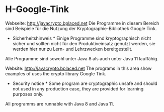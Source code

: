 # H-Google-Tink

Webseite: http://javacrypto.bplaced.net Die Programme in diesem Bereich sind Beispiele für die Nutzung der Kryptographie-Bibliothek Google Tink.

* Sicherheitshinweis * Einige Programme sind kryptographisch nicht sicher und sollten nicht für den Produktiveinsatz genutzt werden, sie werden hier nur zu Lern- und Lehrzwecken bereitgestellt. 

Alle Programme sind sowohl unter Java 8 als auch unter Java 11 lauffähig.

Website: http://javacrypto.bplaced.net The programs in this area show examples of uses the crypto library Google Tink.

* Security notice * Some program are cryptographic unsafe and should not used in any production case, they are provided for learning purposes only. 

All programms are runnable with Java 8 and Java 11.
